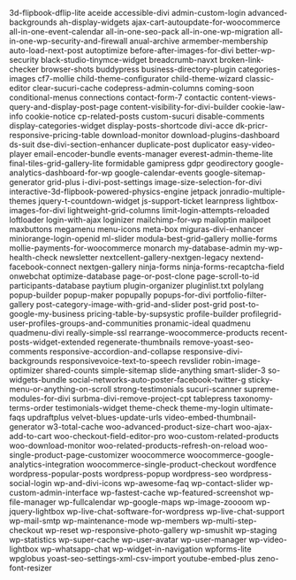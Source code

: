 3d-flipbook-dflip-lite
aceide
accessible-divi
admin-custom-login
advanced-backgrounds
ah-display-widgets
ajax-cart-autoupdate-for-woocommerce
all-in-one-event-calendar
all-in-one-seo-pack
all-in-one-wp-migration
all-in-one-wp-security-and-firewall
anual-archive
armember-membership
auto-load-next-post
autoptimize
before-after-images-for-divi
better-wp-security
black-studio-tinymce-widget
breadcrumb-navxt
broken-link-checker
browser-shots
buddypress
business-directory-plugin
categories-images
cf7-mollie
child-theme-configurator
child-theme-wizard
classic-editor
clear-sucuri-cache
codepress-admin-columns
coming-soon
conditional-menus
connections
contact-form-7
contactic
content-views-query-and-display-post-page
content-visibility-for-divi-builder
cookie-law-info
cookie-notice
cp-related-posts
custom-sucuri
disable-comments
display-categories-widget
display-posts-shortcode
divi-acce
dk-pricr-responsive-pricing-table
download-monitor
download-plugins-dashboard
ds-suit
dse-divi-section-enhancer
duplicate-post
duplicator
easy-video-player
email-encoder-bundle
events-manager
everest-admin-theme-lite
final-tiles-grid-gallery-lite
formidable
gamipress
gdpr
geodirectory
google-analytics-dashboard-for-wp
google-calendar-events
google-sitemap-generator
grid-plus
i-divi-post-settings
image-size-selection-for-divi
interactive-3d-flipbook-powered-physics-engine
jetpack
jonradio-multiple-themes
jquery-t-countdown-widget
js-support-ticket
learnpress
lightbox-images-for-divi
lightweight-grid-columns
limit-login-attempts-reloaded
loftloader
login-with-ajax
loginizer
mailchimp-for-wp
mailoptin
mailpoet
maxbuttons
megamenu
menu-icons
meta-box
miguras-divi-enhancer
miniorange-login-openid
ml-slider
modula-best-grid-gallery
mollie-forms
mollie-payments-for-woocommerce
monarch
my-database-admin
my-wp-health-check
newsletter
nextcellent-gallery-nextgen-legacy
nextend-facebook-connect
nextgen-gallery
ninja-forms
ninja-forms-recaptcha-field
onwebchat
optimize-database
page-or-post-clone
page-scroll-to-id
participants-database
paytium
plugin-organizer
pluginlist.txt
polylang
popup-builder
popup-maker
popupally
popups-for-divi
portfolio-filter-gallery
post-category-image-with-grid-and-slider
post-grid
post-to-google-my-business
pricing-table-by-supsystic
profile-builder
profilegrid-user-profiles-groups-and-communities
pronamic-ideal
quadmenu
quadmenu-divi
really-simple-ssl
rearrange-woocommerce-products
recent-posts-widget-extended
regenerate-thumbnails
remove-yoast-seo-comments
responsive-accordion-and-collapse
responsive-divi-backgrounds
responsivevoice-text-to-speech
revslider
robin-image-optimizer
shared-counts
simple-sitemap
slide-anything
smart-slider-3
so-widgets-bundle
social-networks-auto-poster-facebook-twitter-g
sticky-menu-or-anything-on-scroll
strong-testimonials
sucuri-scanner
supreme-modules-for-divi
surbma-divi-remove-project-cpt
tablepress
taxonomy-terms-order
testimonials-widget
theme-check
theme-my-login
ultimate-faqs
updraftplus
velvet-blues-update-urls
video-embed-thumbnail-generator
w3-total-cache
woo-advanced-product-size-chart
woo-ajax-add-to-cart
woo-checkout-field-editor-pro
woo-custom-related-products
woo-download-monitor
woo-related-products-refresh-on-reload
woo-single-product-page-customizer
woocommerce
woocommerce-google-analytics-integration
woocommerce-single-product-checkout
wordfence
wordpress-popular-posts
wordpress-popup
wordpress-seo
wordpress-social-login
wp-and-divi-icons
wp-awesome-faq
wp-contact-slider
wp-custom-admin-interface
wp-fastest-cache
wp-featured-screenshot
wp-file-manager
wp-fullcalendar
wp-google-maps
wp-image-zoooom
wp-jquery-lightbox
wp-live-chat-software-for-wordpress
wp-live-chat-support
wp-mail-smtp
wp-maintenance-mode
wp-members
wp-multi-step-checkout
wp-reset
wp-responsive-photo-gallery
wp-smushit
wp-staging
wp-statistics
wp-super-cache
wp-user-avatar
wp-user-manager
wp-video-lightbox
wp-whatsapp-chat
wp-widget-in-navigation
wpforms-lite
wpglobus
yoast-seo-settings-xml-csv-import
youtube-embed-plus
zeno-font-resizer
